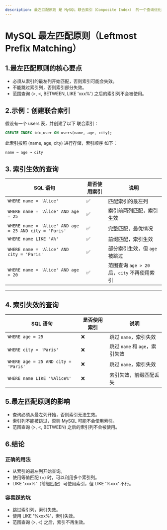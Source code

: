 ```yaml
---
description: 最左匹配原则 是 MySQL 联合索引（Composite Index） 的一个查询优化规则，它决定了 索引的使用方式。
---
```


# MySQL 最左匹配原则（Leftmost Prefix Matching）

## 1.最左匹配原则的核心要点

* 必须从索引的最左列开始匹配，否则索引可能会失效。
* 不能跳过索引列，否则索引部分失效。
* 范围查询 (>, <, BETWEEN, LIKE 'xxx%') 之后的索引列不会被使用。

## 2.示例：创建联合索引

假设有一个 users 表，并创建了以下 联合索引：

```sql
CREATE INDEX idx_user ON users(name, age, city);
```

此索引按照 (name, age, city) 进行存储，索引顺序 如下：

```
name → age → city
```

## 3. 索引生效的查询

| SQL 语句                                                 | 是否使用索引 | 说明                              |
| ------------------------------------------------------ | ------ | ------------------------------- |
| `WHERE name = 'Alice'`                                 | ✅      | 匹配索引的最左列                        |
| `WHERE name = 'Alice' AND age = 25`                    | ✅      | 索引前两列匹配，索引生效                    |
| `WHERE name = 'Alice' AND age = 25 AND city = 'Paris'` | ✅      | 完整匹配，最优情况                       |
| `WHERE name LIKE 'A%'`                                 | ✅      | 前缀匹配，索引生效                       |
| `WHERE name = 'Alice' AND city = 'Paris'`              | ✅      | 部分索引生效，但 `age` 被跳过              |
| `WHERE name = 'Alice' AND age > 20`                    | ✅      | 范围查询 `age > 20` 后，`city` 不再使用索引 |

***

## &#x20;4. 索引失效的查询

| SQL 语句                              | 是否使用索引 | 说明                     |
| ----------------------------------- | ------ | ---------------------- |
| `WHERE age = 25`                    | ❌      | 跳过 `name`，索引失效         |
| `WHERE city = 'Paris'`              | ❌      | 跳过 `name` 和 `age`，索引失效 |
| `WHERE age = 25 AND city = 'Paris'` | ❌      | 跳过 `name`，索引失效         |
| `WHERE name LIKE '%Alice%'`         | ❌      | 索引失效，前缀匹配丢失            |

## 5.最左匹配原则的影响

* 查询必须从最左列开始，否则索引无法生效。
* 索引列不能被跳过，否则 MySQL 可能不会使用索引。
* 范围查询 (>, <, BETWEEN) 之后的索引列不会被使用。

## 6.结论

### 正确的用法

* 从索引的最左列开始查询。
* 使用等值匹配 (=) 时，可以利用多个索引列。
* LIKE 'xxx%'（前缀匹配）可使用索引，但 LIKE '%xxx' 不行。

### 容易踩的坑

* 跳过索引列，索引失效。
* 使用 LIKE '%xxx%'，索引失效。
* 范围查询 (>, <) 之后，索引不再生效。

